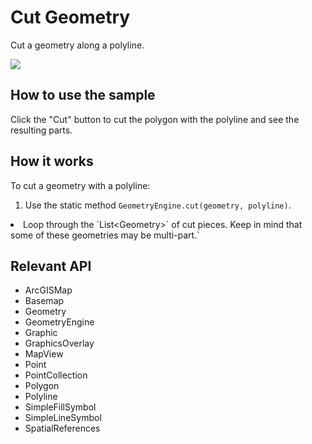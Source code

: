 # Cut Geometry

Cut a geometry along a polyline.

![]("CutGeometry.png)

## How to use the sample

Click the "Cut" button to cut the polygon with the polyline and see the resulting parts.

## How it works

To cut a geometry with a polyline:


  1. Use the static method `GeometryEngine.cut(geometry, polyline)`.
  <li>Loop through the `List&lt;Geometry&gt;` of cut pieces. Keep in mind that some of these geometries may
   be multi-part.`


## Relevant API


  * ArcGISMap
  * Basemap
  * Geometry
  * GeometryEngine
  * Graphic
  * GraphicsOverlay
  * MapView
  * Point
  * PointCollection
  * Polygon
  * Polyline
  * SimpleFillSymbol
  * SimpleLineSymbol
  * SpatialReferences

